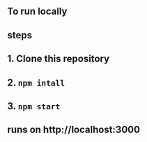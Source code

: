 ## To run locally
## steps
## 1. Clone this repository
## 2. `npm intall`
## 3. `npm start`
## runs on http://localhost:3000

